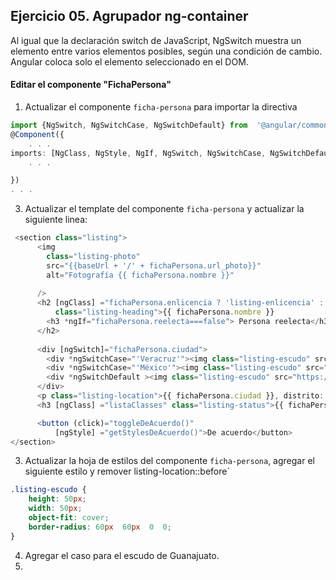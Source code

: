 ## Ejercicio 05. Agrupador ng-container

Al igual que la declaración switch  de JavaScript, NgSwitch muestra un elemento entre varios elementos posibles, según una condición de cambio. Angular coloca solo el elemento seleccionado en el DOM.

#### Editar el componente  "FichaPersona" 

1. Actualizar el  componente `ficha-persona`  para importar la directiva
```typescript
import {NgSwitch, NgSwitchCase, NgSwitchDefault} from  '@angular/common';
@Component({
	. . .
imports: [NgClass, NgStyle, NgIf, NgSwitch, NgSwitchCase, NgSwitchDefault],
	. . . 

})
. . . 


```
3. Actualizar el template del componente `ficha-persona` y actualizar la siguiente linea:
```typescript
 <section class="listing">
      <img
        class="listing-photo"
        src="{{baseUrl + '/' + fichaPersona.url_photo}}"
        alt="Fotografía {{ fichaPersona.nombre }}"
        
      />
      <h2 [ngClass] ="fichaPersona.enlicencia ? 'listing-enlicencia' : '' "
          class="listing-heading">{{ fichaPersona.nombre }}
        <h3 *ngIf="fichaPersona.reelecta===false"> Persona reelecta</h3>
      </h2>
      
      <div [ngSwitch]="fichaPersona.ciudad">
        <div *ngSwitchCase="'Veracruz'"><img class="listing-escudo" src="https://w7.pngwing.com/pngs/78/827/png-transparent-tiburones-rojos-de-veracruz-encapsulated-postscript-logo-escudo-cdr-logo-escutcheon.png"></div>
        <div *ngSwitchCase="'México'"><img class="listing-escudo" src="https://upload.wikimedia.org/wikipedia/commons/thumb/5/5b/Coat_of_arms_of_Mexico_State.svg/400px-Coat_of_arms_of_Mexico_State.svg.png"></div>
        <div *ngSwitchDefault ><img class="listing-escudo" src="https://www.shutterstock.com/image-vector/mexico-map-black-icon-concept-260nw-1922283644.jpg"></div>
      </div>
      <p class="listing-location">{{ fichaPersona.ciudad }}, distrito: {{ fichaPersona.distrito }} </p>
      <h3 [ngClass] ="listaClasses" class="listing-status">{{ fichaPersona.reelecta }}</h3>

      <button (click)="toggleDeAcuerdo()"
          [ngStyle] ="getStylesDeAcuerdo()">De acuerdo</button>
</section>
```

3. Actualizar la hoja de estilos del componente `ficha-persona`, agregar el siguiente estilo y remover listing-location::before`


```css
.listing-escudo {
	height: 50px;
	width: 50px;
	object-fit: cover;
	border-radius: 60px  60px  0  0;
}
```

4. Agregar el caso para el escudo de Guanajuato.
5. 
<!--stackedit_data:
eyJoaXN0b3J5IjpbLTQwOTgyMjI3MiwyMDk2OTM2NzA3LDE3NT
ExNTE0NTldfQ==
-->